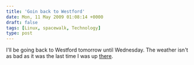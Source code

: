 ```yaml
---
title: 'Goin back to Westford'
date: Mon, 11 May 2009 01:08:14 +0000
draft: false
tags: [Linux, spacewalk, Technology]
type: post
---
```


I'll be going back to Westford tomorrow until Wednesday. The weather isn't as bad as it was the last time I was up [there](http://zeusville.wordpress.com/2009/02/08/brr/).